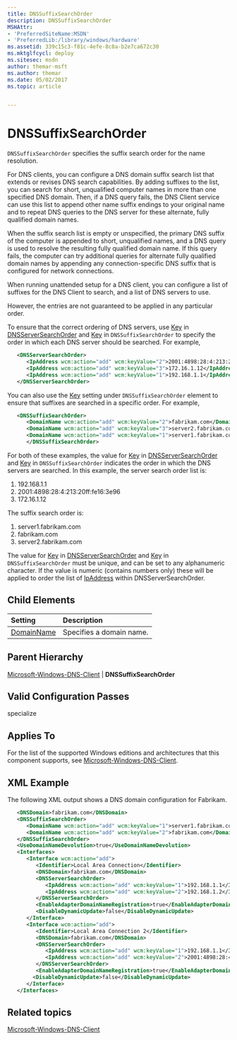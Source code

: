 ```yaml
---
title: DNSSuffixSearchOrder
description: DNSSuffixSearchOrder
MSHAttr:
- 'PreferredSiteName:MSDN'
- 'PreferredLib:/library/windows/hardware'
ms.assetid: 339c15c3-f81c-4efe-8c8a-b2e7ca672c30
ms.mktglfcycl: deploy
ms.sitesec: msdn
author: themar-msft
ms.author: themar
ms.date: 05/02/2017
ms.topic: article


---
```

# DNSSuffixSearchOrder

`DNSSuffixSearchOrder` specifies the suffix search order for the name resolution.

For DNS clients, you can configure a DNS domain suffix search list that extends or revises DNS search capabilities. By adding suffixes to the list, you can search for short, unqualified computer names in more than one specified DNS domain. Then, if a DNS query fails, the DNS Client service can use this list to append other name suffix endings to your original name and to repeat DNS queries to the DNS server for these alternate, fully qualified domain names.

When the suffix search list is empty or unspecified, the primary DNS suffix of the computer is appended to short, unqualified names, and a DNS query is used to resolve the resulting fully qualified domain name. If this query fails, the computer can try additional queries for alternate fully qualified domain names by appending any connection-specific DNS suffix that is configured for network connections.

When running unattended setup for a DNS client, you can configure a list of suffixes for the DNS Client to search, and a list of DNS servers to use.

However, the entries are not guaranteed to be applied in any particular order.

To ensure that the correct ordering of DNS servers, use [Key](microsoft-windows-dns-client-interfaces-interface-dnsserversearchorder-ipaddress-key.md) in [DNSServerSearchOrder](microsoft-windows-dns-client-interfaces-interface-dnsserversearchorder.md) and [Key](microsoft-windows-dns-client-dnssuffixsearchorder-domainname-key.md) in `DNSSuffixSearchOrder` to specify the order in which each DNS server should be searched. For example,

```XML
   <DNSServerSearchOrder>
      <IpAddress wcm:action="add" wcm:keyValue="2">2001:4898:28:4:213:20ff:fe16:3e96</IpAddress>
      <IpAddress wcm:action="add" wcm:keyValue="3">172.16.1.12</IpAddress>
      <IpAddress wcm:action="add" wcm:keyValue="1">192.168.1.1</IpAddress>
   </DNSServerSearchOrder>
```

You can also use the [Key](microsoft-windows-dns-client-dnssuffixsearchorder-domainname-key.md) setting under `DNSSuffixSearchOrder` element to ensure that suffixes are searched in a specific order. For example,

```XML
   <DNSSuffixSearchOrder>
      <DomainName wcm:action="add" wcm:keyValue="2">fabrikam.com</DomainName>
      <DomainName wcm:action="add" wcm:keyValue="3">server2.fabrikam.com</DomainName>
      <DomainName wcm:action="add" wcm:keyValue="1">server1.fabrikam.com</DomainName>
      </DNSSuffixSearchOrder>
```

For both of these examples, the value for [Key](microsoft-windows-dns-client-interfaces-interface-dnsserversearchorder-ipaddress-key.md) in [DNSServerSearchOrder](microsoft-windows-dns-client-interfaces-interface-dnsserversearchorder.md) and [Key](microsoft-windows-dns-client-dnssuffixsearchorder-domainname-key.md) in `DNSSuffixSearchOrder` indicates the order in which the DNS servers are searched. In this example, the server search order list is:

1. 192.168.1.1
1. 2001:4898:28:4:213:20ff:fe16:3e96
1. 172.16.1.12

The suffix search order is:

1. server1.fabrikam.com
1. fabrikam.com
1. server2.fabrikam.com

The value for [Key](microsoft-windows-dns-client-interfaces-interface-dnsserversearchorder-ipaddress-key.md) in [DNSServerSearchOrder](microsoft-windows-dns-client-interfaces-interface-dnsserversearchorder.md) and [Key](microsoft-windows-dns-client-dnssuffixsearchorder-domainname-key.md) in `DNSSuffixSearchOrder` must be unique, and can be set to any alphanumeric character. If the value is numeric (contains numbers only) these will be applied to order the list of [IpAddress](microsoft-windows-dns-client-interfaces-interface-dnsserversearchorder-ipaddress.md) within DNSServerSearchOrder.

## Child Elements

| Setting                 | Description                                                                           |
|:------------------------|:--------------------------------------------------------------------------------------|
| [DomainName](microsoft-windows-dns-client-dnssuffixsearchorder-domainname.md) | Specifies a domain name. |

## Parent Hierarchy

[Microsoft-Windows-DNS-Client](microsoft-windows-dns-client.md) | **DNSSuffixSearchOrder**

## Valid Configuration Passes

specialize

## Applies To

For the list of the supported Windows editions and architectures that this component supports, see [Microsoft-Windows-DNS-Client](microsoft-windows-dns-client.md).

## XML Example

The following XML output shows a DNS domain configuration for Fabrikam.

```XML
   <DNSDomain>fabrikam.com</DNSDomain>
   <DNSSuffixSearchOrder>
      <DomainName wcm:action="add" wcm:keyValue="1">server1.fabrikam.com</DomainName>
      <DomainName wcm:action="add" wcm:keyValue="2">fabrikam.com</DomainName>
   </DNSSuffixSearchOrder>
   <UseDomainNameDevolution>true</UseDomainNameDevolution>
   <Interfaces>
      <Interface wcm:action="add">
         <Identifier>Local Area Connection</Identifier>
         <DNSDomain>fabrikam.com</DNSDomain>
         <DNSServerSearchOrder>
            <IpAddress wcm:action="add" wcm:keyValue="1">192.168.1.1</IpAddress>
            <IpAddress wcm:action="add" wcm:keyValue="2">192.168.1.2</IpAddress>
         </DNSServerSearchOrder>
         <EnableAdapterDomainNameRegistration>true</EnableAdapterDomainNameRegistration>
         <DisableDynamicUpdate>false</DisableDynamicUpdate>
      </Interface>
      <Interface wcm:action="add">
         <Identifier>Local Area Connection 2</Identifier>
         <DNSDomain>fabrikam.com</DNSDomain>
         <DNSServerSearchOrder>
            <IpAddress wcm:action="add" wcm:keyValue="1">192.168.1.1</IpAddress>
            <IpAddress wcm:action="add" wcm:keyValue="2">2001:4898:28:4:213:20ff:fe16:3e96</IpAddress>
         </DNSServerSearchOrder>
         <EnableAdapterDomainNameRegistration>true</EnableAdapterDomainNameRegistration>
        <DisableDynamicUpdate>false</DisableDynamicUpdate>
      </Interface>
   </Interfaces>
```

## Related topics

[Microsoft-Windows-DNS-Client](microsoft-windows-dns-client.md)

